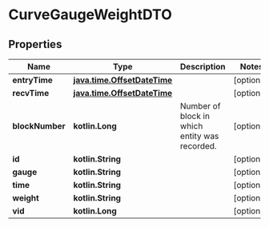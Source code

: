 
# CurveGaugeWeightDTO

## Properties
Name | Type | Description | Notes
------------ | ------------- | ------------- | -------------
**entryTime** | [**java.time.OffsetDateTime**](java.time.OffsetDateTime.md) |  |  [optional]
**recvTime** | [**java.time.OffsetDateTime**](java.time.OffsetDateTime.md) |  |  [optional]
**blockNumber** | **kotlin.Long** | Number of block in which entity was recorded. |  [optional]
**id** | **kotlin.String** |  |  [optional]
**gauge** | **kotlin.String** |  |  [optional]
**time** | **kotlin.String** |  |  [optional]
**weight** | **kotlin.String** |  |  [optional]
**vid** | **kotlin.Long** |  |  [optional]



